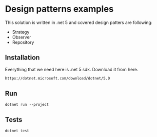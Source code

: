 # Design patterns examples

This solution is written in .net 5 and covered design patters are following:
- Strategy
- Observer 
- Repository

## Installation

Everything that we need here is .net 5 sdk. Download it from here.

```bash
https://dotnet.microsoft.com/download/dotnet/5.0
```

## Run

```dotnet cli
dotnet run --project
```

## Tests
```dotnet cli
dotnet test 
```


